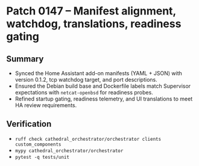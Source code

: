# Patch 0147 – Manifest alignment, watchdog, translations, readiness gating

## Summary
- Synced the Home Assistant add-on manifests (YAML + JSON) with version 0.1.2, tcp watchdog target, and port descriptions.
- Ensured the Debian build base and Dockerfile labels match Supervisor expectations with `netcat-openbsd` for readiness probes.
- Refined startup gating, readiness telemetry, and UI translations to meet HA review requirements.

## Verification
- `ruff check cathedral_orchestrator/orchestrator clients custom_components`
- `mypy cathedral_orchestrator/orchestrator`
- `pytest -q tests/unit`
